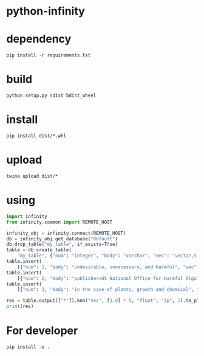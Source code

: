 # python-infinity

# dependency

```shell
pip install -r requirements.txt
```

# build

```shell
python setup.py sdist bdist_wheel
```

# install
```shell
pip install dist/*.whl
```

# upload
```shell
twine upload dist/* 
```
# using

```python
import infinity
from infinity.common import REMOTE_HOST

infinity_obj = infinity.connect(REMOTE_HOST)
db = infinity_obj.get_database("default")
db.drop_table("my_table", if_exists=True)
table = db.create_table(
    "my_table", {"num": "integer", "body": "varchar", "vec": "vector,5,float"}, None)
table.insert(
    [{"num": 1, "body": "undesirable, unnecessary, and harmful", "vec": [1.0] * 5}])
table.insert(
    [{"num": 2, "body": "publisher=US National Office for Harmful Algal Blooms", "vec": [4.0] * 5}])
table.insert(
    [{"num": 3, "body": "in the case of plants, growth and chemical", "vec": [7.0] * 5}])

res = table.output(["*"]).knn("vec", [3.0] * 5, "float", "ip", 2).to_pl()
print(res)

```

# For developer
```shell
pip install -e .
```
